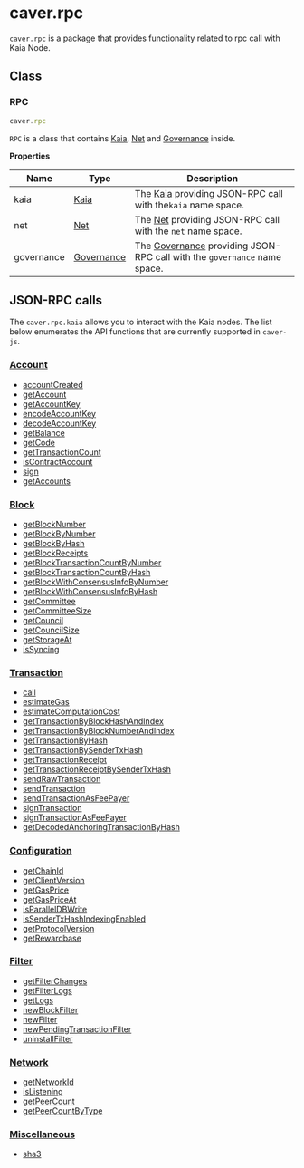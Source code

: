 # caver.rpc

`caver.rpc` is a package that provides functionality related to rpc call with Kaia Node.

## Class <a id="class"></a>

### RPC <a id="rpc"></a>

```javascript
caver.rpc
```

`RPC` is a class that contains [Kaia], [Net] and [Governance] inside.

**Properties**

| Name | Type | Description |
| --- | --- | --- |
| kaia | [Kaia] | The [Kaia] providing JSON-RPC call with  the`kaia` name space. |
| net | [Net] | The [Net] providing JSON-RPC call with the `net` name space. |
| governance | [Governance] | The [Governance] providing JSON-RPC call with the `governance` name space. |

## JSON-RPC calls <a id="json-rpc-calls"></a>

The `caver.rpc.kaia` allows you to interact with the Kaia nodes. The list below enumerates the API functions that are currently supported in `caver-js`.

### [Account](./kaia.md#caver-rpc-kaia-accountcreated) <a id="account"></a>
- [accountCreated](./kaia.md#caver-rpc-kaia-accountcreated)
- [getAccount](./kaia.md#caver-rpc-kaia-getaccount)
- [getAccountKey](./kaia.md#caver-rpc-kaia-getaccountkey)
- [encodeAccountKey](./kaia.md#caver-rpc-kaia-encodeaccountkey)
- [decodeAccountKey](./kaia.md#caver-rpc-kaia-decodeaccountkey)
- [getBalance](./kaia.md#caver-rpc-kaia-getbalance)
- [getCode](./kaia.md#caver-rpc-kaia-getcode)
- [getTransactionCount](./kaia.md#caver-rpc-kaia-gettransactioncount)
- [isContractAccount](./kaia.md#caver-rpc-kaia-iscontractaccount)
- [sign](./kaia.md#caver-rpc-kaia-sign)
- [getAccounts](./kaia.md#caver-rpc-kaia-getaccounts)

### [Block](./kaia.md#caver-rpc-kaia-getblocknumber) <a id="block"></a>
- [getBlockNumber](./kaia.md#caver-rpc-kaia-getblocknumber)
- [getBlockByNumber](./kaia.md#caver-rpc-kaia-getblockbynumber)
- [getBlockByHash](./kaia.md#caver-rpc-kaia-getblockbyhash)
- [getBlockReceipts](./kaia.md#caver-rpc-kaia-getblockreceipts)
- [getBlockTransactionCountByNumber](./kaia.md#caver-rpc-kaia-getblocktransactioncountbynumber)
- [getBlockTransactionCountByHash](./kaia.md#caver-rpc-kaia-getblocktransactionCountbyhash)
- [getBlockWithConsensusInfoByNumber](./kaia.md#caver-rpc-kaia-getblockwithconsensusinfobynumber)
- [getBlockWithConsensusInfoByHash](./kaia.md#caver-rpc-kaia-getblockwithconsensusinfobyhash)
- [getCommittee](./kaia.md#caver-rpc-kaia-getcommittee)
- [getCommitteeSize](./kaia.md#caver-rpc-kaia-getcommitteesize)
- [getCouncil](./kaia.md#caver-rpc-kaia-getcouncil)
- [getCouncilSize](./kaia.md#caver-rpc-kaia-getcouncilsize)
- [getStorageAt](./kaia.md#caver-rpc-kaia-getstorageat)
- [isSyncing](./kaia.md#caver-rpc-kaia-issyncing)

### [Transaction](./kaia.md#caver-rpc-kaia-call) <a id="transaction"></a>
- [call](./kaia.md#caver-rpc-kaia-call)
- [estimateGas](./kaia.md#caver-rpc-kaia-estimategas)
- [estimateComputationCost](./kaia.md#caver-rpc-kaia-estimatecomputationcost)
- [getTransactionByBlockHashAndIndex](./kaia.md#caver-rpc-kaia-gettransactionbyblockhashandindex)
- [getTransactionByBlockNumberAndIndex](./kaia.md#caver-rpc-kaia-gettransactionbyblocknumberandindex)
- [getTransactionByHash](./kaia.md#caver-rpc-kaia-gettransactionbyhash)
- [getTransactionBySenderTxHash](./kaia.md#caver-rpc-kaia-gettransactionbysendertxhash)
- [getTransactionReceipt](./kaia.md#caver-rpc-kaia-gettransactionreceipt)
- [getTransactionReceiptBySenderTxHash](./kaia.md#caver-rpc-kaia-gettransactionreceiptbysendertxhash)
- [sendRawTransaction](./kaia.md#caver-rpc-kaia-sendrawtransaction)
- [sendTransaction](./kaia.md#caver-rpc-kaia-sendtransaction)
- [sendTransactionAsFeePayer](./kaia.md#caver-rpc-kaia-sendtransactionasfeepayer)
- [signTransaction](./kaia.md#caver-rpc-kaia-signtransaction)
- [signTransactionAsFeePayer](./kaia.md#caver-rpc-kaia-signtransactionasfeepayer)
- [getDecodedAnchoringTransactionByHash](./kaia.md#caver-rpc-kaia-getdecodedanchoringtransactionbyhash)

### [Configuration](./kaia.md#caver-rpc-kaia-getclientversion) <a id="configuration"></a>
- [getChainId](./kaia.md#caver-rpc-kaia-getchainid)
- [getClientVersion](./kaia.md#caver-rpc-kaia-getclientversion)
- [getGasPrice](./kaia.md#caver-rpc-kaia-getgasprice)
- [getGasPriceAt](./kaia.md#caver-rpc-kaia-getgaspriceat)
- [isParallelDBWrite](./kaia.md#caver-rpc-kaia-isparalleldbwrite)
- [isSenderTxHashIndexingEnabled](./kaia.md#caver-rpc-kaia-issendertxhashindexingenabled)
- [getProtocolVersion](./kaia.md#caver-rpc-kaia-getprotocolversion)
- [getRewardbase](./kaia.md#caver-rpc-kaia-getrewardbase)

### [Filter](./kaia.md#caver-rpc-kaia-getfilterchanges) <a id="filter"></a>
- [getFilterChanges](./kaia.md#caver-rpc-kaia-getfilterchanges)
- [getFilterLogs](./kaia.md#caver-rpc-kaia-getfilterlogs)
- [getLogs](./kaia.md#caver-rpc-kaia-getlogs)
- [newBlockFilter](./kaia.md#caver-rpc-kaia-newblockfilter)
- [newFilter](./kaia.md#caver-rpc-kaia-newfilter)
- [newPendingTransactionFilter](./kaia.md#caver-rpc-kaia-newpendingtransactionfilter)
- [uninstallFilter](./kaia.md#caver-rpc-kaia-uninstallfilter)

### [Network](./net.md) <a id="network"></a>
- [getNetworkId](./net.md#caver-rpc-net-getnetworkid)
- [isListening](./net.md#caver-rpc-net-islistening)
- [getPeerCount](./net.md#caver-rpc-net-getpeercount)
- [getPeerCountByType](./net.md#caver-rpc-net-getpeercountbytype)

### [Miscellaneous](./kaia.md#caver-rpc-kaia-sha3) <a id="miscellaneous"></a>
- [sha3](./kaia.md#caver-rpc-kaia-sha3)

[Kaia]: kaia.md
[Net]: net.md
[Governance]:governance.md
